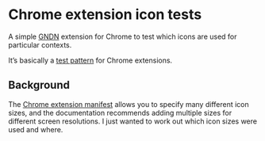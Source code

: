 # Chrome extension icon tests

A simple [GNDN](http://www.urbandictionary.com/define.php?term=GNDN) extension for Chrome to test which icons are used for particular contexts.

It’s basically a [test pattern](https://en.wikipedia.org/wiki/Test_card) for Chrome extensions.

## Background

The [Chrome extension manifest](https://developer.chrome.com/extensions/manifest/icons) allows you to specify many different icon sizes, and the documentation recommends adding multiple sizes for different screen resolutions. I just wanted to work out which icon sizes were used and where.
